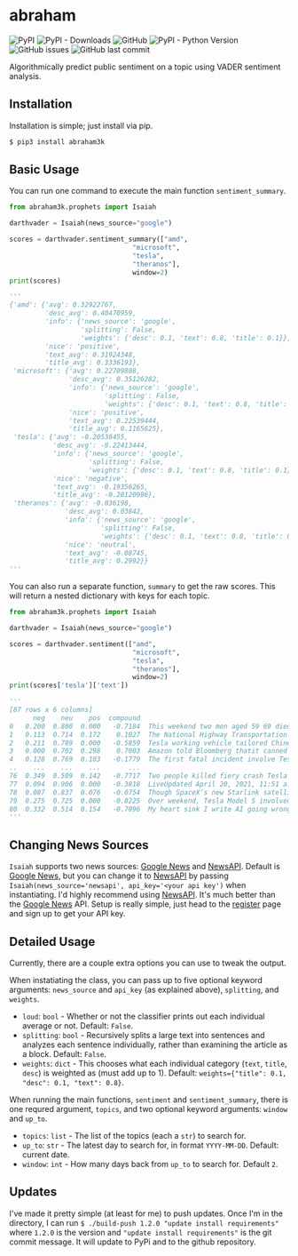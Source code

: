 # abraham

![PyPI](https://img.shields.io/pypi/v/abraham3k)
![PyPI - Downloads](https://img.shields.io/pypi/dm/abraham3k)
![GitHub](https://img.shields.io/github/license/ckinateder/abraham)
![PyPI - Python Version](https://img.shields.io/pypi/pyversions/abraham3k)
![GitHub issues](https://img.shields.io/github/issues/ckinateder/abraham)
![GitHub last commit](https://img.shields.io/github/last-commit/ckinateder/abraham)


Algorithmically predict public sentiment on a topic using VADER sentiment analysis.

## Installation

Installation is simple; just install via pip.

```bash
$ pip3 install abraham3k
```

## Basic Usage

You can run one command to execute the main function `sentiment_summary`.

```python
from abraham3k.prophets import Isaiah

darthvader = Isaiah(news_source="google") 

scores = darthvader.sentiment_summary(["amd", 
                               "microsoft", 
                               "tesla", 
                               "theranos"], 
                               window=2)
print(scores)

'''
{'amd': {'avg': 0.32922767,
         'desc_avg': 0.40470959,
         'info': {'news_source': 'google',
                  'splitting': False,
                  'weights': {'desc': 0.1, 'text': 0.8, 'title': 0.1}},
         'nice': 'positive',
         'text_avg': 0.31924348,
         'title_avg': 0.3336193},
 'microsoft': {'avg': 0.22709808,
               'desc_avg': 0.35126282,
               'info': {'news_source': 'google',
                        'splitting': False,
                        'weights': {'desc': 0.1, 'text': 0.8, 'title': 0.1}},
               'nice': 'positive',
               'text_avg': 0.22539444,
               'title_avg': 0.1165625},
 'tesla': {'avg': -0.20538455,
           'desc_avg': -0.22413444,
           'info': {'news_source': 'google',
                    'splitting': False,
                    'weights': {'desc': 0.1, 'text': 0.8, 'title': 0.1}},
           'nice': 'negative',
           'text_avg': -0.19356265,
           'title_avg': -0.28120986},
 'theranos': {'avg': -0.036198,
              'desc_avg': 0.03842,
              'info': {'news_source': 'google',
                       'splitting': False,
                       'weights': {'desc': 0.1, 'text': 0.8, 'title': 0.1}},
              'nice': 'neutral',
              'text_avg': -0.08745,
              'title_avg': 0.2992}}
'''
```

You can also run a separate function, `summary` to get the raw scores. This will return a nested dictionary with keys for each topic.

```python
from abraham3k.prophets import Isaiah

darthvader = Isaiah(news_source="google") 

scores = darthvader.sentiment(["amd", 
                               "microsoft", 
                               "tesla", 
                               "theranos"], 
                               window=2)
print(scores['tesla']['text'])

'''
[87 rows x 6 columns]
      neg    neu    pos  compound                                           sentence              datetime
0   0.200  0.800  0.000   -0.7184  This weekend two men aged 59 69 died Tesla Mod...  2021-04-20T01:12:33Z
1   0.113  0.714  0.172    0.1027  The National Highway Transportation Safety Adm...  2021-04-19T17:11:20Z
2   0.211  0.789  0.000   -0.5859  Tesla working vehicle tailored Chinese consume...  2021-04-20T09:31:36Z
3   0.000  0.702  0.298    0.7003  Amazon told Bloomberg thatit canned Lord Rings...  2021-04-19T11:30:30Z
4   0.128  0.769  0.103   -0.1779  The first fatal incident involve Tesla one dri...  2021-04-19T15:42:47Z
..    ...    ...    ...       ...                                                ...                   ...
76  0.349  0.509  0.142   -0.7717  Two people killed fiery crash Tesla authority ...  2021-04-19T04:02:56Z
77  0.094  0.906  0.000   -0.3818  LiveUpdated April 20, 2021, 11:51 a.m. ET Apri...  2021-04-20T15:36:21Z
78  0.087  0.837  0.076   -0.0754  Though SpaceX‘s new Starlink satellite current...  2021-04-19T08:25:20Z
79  0.275  0.725  0.000   -0.8225  Over weekend, Tesla Model S involved accident ...  2021-04-20T09:50:12Z
80  0.332  0.514  0.154   -0.7096  My heart sink I write AI going wrong. Behind e...  2021-04-20T10:39:02Z
'''
```

## Changing News Sources

`Isaiah` supports two news sources: [Google News](https://news.google.com/) and [NewsAPI](https://newsapi.org/). Default is [Google News](https://news.google.com/), but you can change it to [NewsAPI](https://newsapi.org/) by passing `Isaiah(news_source='newsapi', api_key='<your api key')` when instantiating. I'd highly recommend using [NewsAPI](https://newsapi.org/). It's much better than the [Google News](https://news.google.com/) API. Setup is really simple, just head to the [register](https://newsapi.org/register) page and sign up to get your API key.

## Detailed Usage

Currently, there are a couple extra options you can use to tweak the output.

When instatiating the class, you can pass up to five optional keyword arguments: `news_source` and `api_key` (as explained above), `splitting`, and `weights`.

* `loud`: `bool` - Whether or not the classifier prints out each individual average or not. Default: `False`.
* `splitting`: `bool` - Recursively splits a large text into sentences and analyzes each sentence individually, rather than examining the article as a block. Default: `False`.
* `weights`: `dict` - This chooses what each individual category (`text`, `title`, `desc`) is weighted as (must add up to 1). Default: `weights={"title": 0.1, "desc": 0.1, "text": 0.8}`.

When running the main functions, `sentiment` and `sentiment_summary`, there is one requred argument, `topics`, and two optional keyword arguments: `window` and `up_to`.

* `topics`: `list` - The list of the topics (each a `str`) to search for.
* `up_to`: `str` - The latest day to search for, in format `YYYY-MM-DD`. Default: current date.
* `window`: `int` - How many days back from `up_to` to search for. Default `2`.

## Updates

I've made it pretty simple (at least for me) to push updates. Once I'm in the directory, I can run `$ ./build-push 1.2.0 "update install requirements"` where `1.2.0` is the version and `"update install requirements"` is the git commit message. It will update to PyPi and to the github repository.

